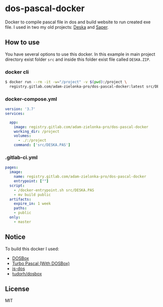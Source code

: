 # dos-pascal-docker

Docker to compile pascal file in dos and build website to run created exe file.
I used in two my old projects: [Deska](https://gitlab.com/adam-zielonka-pro/deska) and [Saper](https://gitlab.com/adam-zielonka-pro/saper).

## How to use

You have several options to use this docker. In this example in main project directory exist folder `src` and inside this folder exist file called `DESKA.ZIP`.

### docker cli

```bash
$ docker run --rm -it -w="/project" -v $(pwd):/project \
  registry.gitlab.com/adam-zielonka-pro/dos-pascal-docker:latest src/DESKA.PAS
```

### docker-compose.yml

```yml
version: '3.7'
services:

  app:
    image: registry.gitlab.com/adam-zielonka-pro/dos-pascal-docker
    working_dir: /project
    volumes:
      - ./:/project
    command: ['src/DESKA.PAS']
```

### .gitlab-ci.yml

```yml
pages:
  image: 
    name: registry.gitlab.com/adam-zielonka-pro/dos-pascal-docker
    entrypoint: [""]
  script:
    - /docker-entrypoint.sh src/DESKA.PAS
    - mv build public
  artifacts:
    expire_in: 1 week
    paths:
    - public
  only:
    - master
```

## Notice

To build this docker I used:

- [DOSBox](https://www.dosbox.com/)
- [Turbo Pascal (With DOSBox)](http://turbopascaldb.dx.am/)
- [js-dos](https://js-dos.com/)
- [tudorh/dosbox](https://hub.docker.com/r/tudorh/dosbox)

## License

MIT
